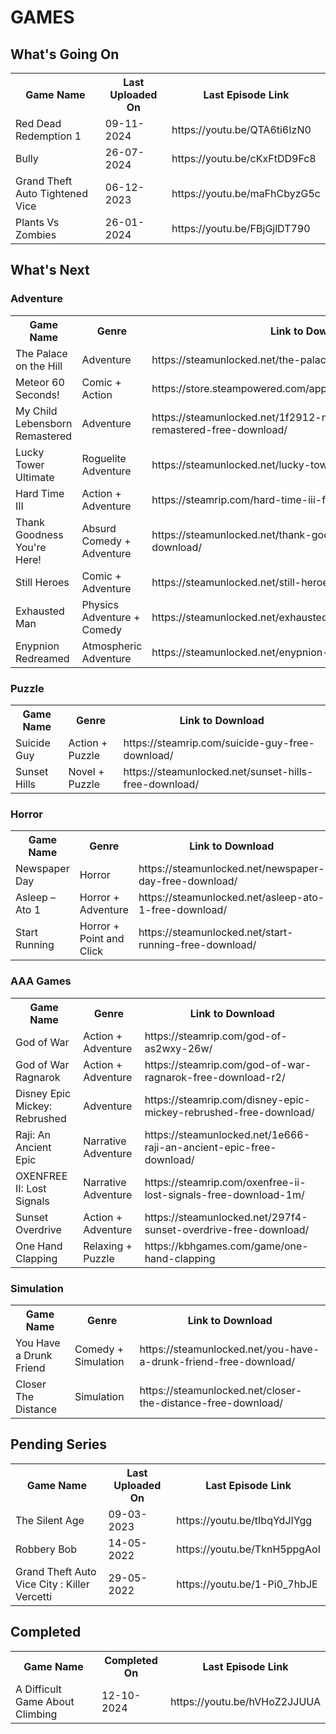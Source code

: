 <h1>GAMES</h1>

<h2>What's Going On</h2>
<table>
	<tr>
		<th>Game Name</th>
		<th>Last Uploaded On</th>
		<th>Last Episode Link</th>
	</tr>
	<!-- Content -->
	<tr>
		<td>Red Dead Redemption 1</td>
		<td>09-11-2024</td>
		<td>https://youtu.be/QTA6ti6IzN0</td>
	</tr>
	<tr>
		<td>Bully</td>
		<td>26-07-2024</td>
		<td>https://youtu.be/cKxFtDD9Fc8</td>
	</tr>
	<tr>
		<td>Grand Theft Auto Tightened Vice</td>
		<td>06-12-2023</td>
		<td>https://youtu.be/maFhCbyzG5c</td>
	</tr>
	<tr>
		<td>Plants Vs Zombies</td>
		<td>26-01-2024</td>
		<td>https://youtu.be/FBjGjlDT790</td>
	</tr>
</table>

<h2>What's Next</h2>
<h3>Adventure</h3>
<table>
	<tr>
		<th>Game Name</th>
		<th>Genre</th>
		<th>Link to Download</th>
	</tr>
	<!-- Content -->
	<tr>
        <td>The Palace on the Hill</td>
        <td>Adventure</td>
        <td>https://steamunlocked.net/the-palace-on-the-hill-free-download/</td>
	</tr>
    <tr>
        <td>Meteor 60 Seconds!</td>
        <td>Comic + Action</td>
        <td>https://store.steampowered.com/app/788770/Meteor_60_Seconds/</td>
    </tr>
	<tr>
        <td>My Child Lebensborn Remastered</td>
        <td>Adventure</td>
        <td>https://steamunlocked.net/1f2912-my-child-lebensborn-remastered-free-download/</td>
	</tr>
    <tr>
        <td>Lucky Tower Ultimate</td>
        <td>Roguelite Adventure</td>
        <td>https://steamunlocked.net/lucky-tower-ultimate-free-download/</td>
    </tr>
    <tr>
        <td>Hard Time III</td>
        <td>Action + Adventure</td>
        <td>https://steamrip.com/hard-time-iii-free-download/</td>
    </tr>
    <tr>
        <td>Thank Goodness You're Here!</td>
        <td>Absurd Comedy + Adventure</td>
        <td>https://steamunlocked.net/thank-goodness-youre-here-free-download/</td>
    </tr>
    <tr>
        <td>Still Heroes</td>
        <td>Comic + Adventure</td>
        <td>https://steamunlocked.net/still-heroes-free-download/</td>
    </tr>
    <tr>
        <td>Exhausted Man</td>
        <td>Physics Adventure + Comedy</td>
        <td>https://steamunlocked.net/exhausted-man-free-download/</td>
    </tr>
    <tr>
        <td>Enypnion Redreamed</td>
        <td>Atmospheric Adventure</td>
        <td>https://steamunlocked.net/enypnion-redreamed-free-download/</td>
    </tr>
</table>
<h3>Puzzle</h3>
<table>
	<tr>
		<th>Game Name</th>
		<th>Genre</th>
		<th>Link to Download</th>
	</tr>
	<!-- Content -->
    <tr>
        <td>Suicide Guy</td>
        <td>Action + Puzzle</td>
        <td>https://steamrip.com/suicide-guy-free-download/</td>
    </tr>
    <tr>
        <td>Sunset Hills</td>
        <td>Novel + Puzzle</td>
        <td>https://steamunlocked.net/sunset-hills-free-download/</td>
    </tr>
</table>
<h3>Horror</h3>
<table>
	<tr>
		<th>Game Name</th>
		<th>Genre</th>
		<th>Link to Download</th>
	</tr>
	<!-- Content -->
	<tr>
        <td>Newspaper Day</td>
        <td>Horror</td>
        <td>https://steamunlocked.net/newspaper-day-free-download/</td>
	</tr>
    <tr>
        <td>Asleep – Ato 1</td>
        <td>Horror + Adventure</td>
        <td>https://steamunlocked.net/asleep-ato-1-free-download/</td>
    </tr>
    <tr>
        <td>Start Running</td>
        <td>Horror + Point and Click</td>
        <td>https://steamunlocked.net/start-running-free-download/</td>
    </tr>
</table>
<h3>AAA Games</h3>
<table>
	<tr>
		<th>Game Name</th>
		<th>Genre</th>
		<th>Link to Download</th>
	</tr>
	<!-- Content -->
    <tr>
        <td>God of War</td>
        <td>Action + Adventure</td>
        <td>https://steamrip.com/god-of-as2wxy-26w/</td>
    </tr>
    <tr>
        <td>God of War Ragnarok</td>
        <td>Action + Adventure</td>
        <td>https://steamrip.com/god-of-war-ragnarok-free-download-r2/</td>
    </tr>
    <tr>
        <td>Disney Epic Mickey: Rebrushed</td>
        <td>Adventure</td>
        <td>https://steamrip.com/disney-epic-mickey-rebrushed-free-download/</td>
    </tr>
    <tr>
        <td>Raji: An Ancient Epic</td>
        <td>Narrative Adventure</td>
        <td>https://steamunlocked.net/1e666-raji-an-ancient-epic-free-download/</td>
    </tr>
    <tr>
        <td>OXENFREE II: Lost Signals</td>
        <td>Narrative Adventure</td>
        <td>https://steamrip.com/oxenfree-ii-lost-signals-free-download-1m/</td>
    </tr>
    <tr>
        <td>Sunset Overdrive</td>
        <td>Action + Adventure</td>
        <td>https://steamunlocked.net/297f4-sunset-overdrive-free-download/</td>
    </tr>
    <tr>
        <td>One Hand Clapping</td>
        <td>Relaxing + Puzzle</td>
        <td>https://kbhgames.com/game/one-hand-clapping</td>
    </tr>
</table>
<h3>Simulation</h3>
<table>
	<tr>
		<th>Game Name</th>
		<th>Genre</th>
		<th>Link to Download</th>
	</tr>
	<!-- Content -->
    <tr>
        <td>You Have a Drunk Friend</td>
        <td>Comedy + Simulation</td>
        <td>https://steamunlocked.net/you-have-a-drunk-friend-free-download/</td>
    </tr>
    <tr>
        <td>Closer The Distance</td>
        <td>Simulation</td>
        <td>https://steamunlocked.net/closer-the-distance-free-download/</td>
    </tr>
</table>

<h2>Pending Series</h2>
<table>
	<tr>
		<th>Game Name</th>
		<th>Last Uploaded On</th>
		<th>Last Episode Link</th>
	</tr>
	<!-- Content -->
	<tr>
		<td>The Silent Age</td>
		<td>09-03-2023</td>
		<td>https://youtu.be/tIbqYdJIYgg</td>
	</tr>
	<tr>
		<td>Robbery Bob</td>
		<td>14-05-2022</td>
		<td>https://youtu.be/TknH5ppgAoI</td>
	</tr>
	<tr>
		<td>Grand Theft Auto Vice City : Killer Vercetti</td>
		<td>29-05-2022</td>
		<td>https://youtu.be/1-Pi0_7hbJE</td>
	</tr>
</table>

<h2>Completed</h2>
<table>
	<tr>
		<th>Game Name</th>
		<th>Completed On</th>
		<th>Last Episode Link</th>
	</tr>
	<!-- Content -->
	<tr>
        <td>A Difficult Game About Climbing</td>
        <td>12-10-2024</td>
        <td>https://youtu.be/hVHoZ2JJUUA</td>
	</tr>
</table>
